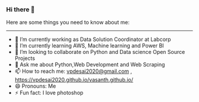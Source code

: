 ### Hi there 👋

Here are some things you need to know about me:

---

- 🔭 I’m currently working as Data Solution Coordinator at Labcorp
- 🌱 I’m currently learning AWS, Machine learning and Power BI
- 👯 I’m looking to collaborate on Python and Data science Open Source Projects
- 💬 Ask me about Python,Web Development and Web Scraping
- 📫 How to reach me: <vpdesai2020@gmail.com> , <https://vpdesai2020.github.io/vasanth.github.io/> 
- 😄 Pronouns: Me
- ⚡ Fun fact: I love photoshop

